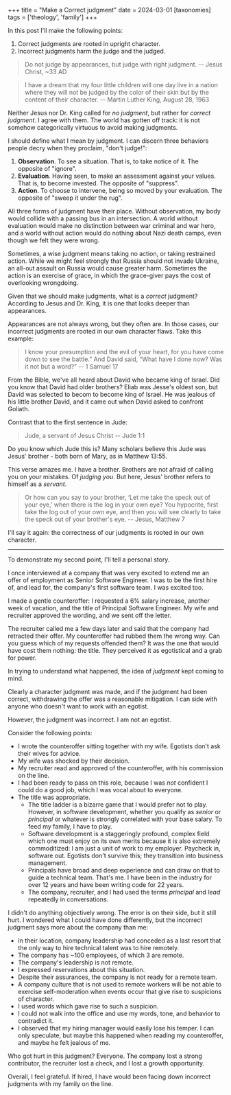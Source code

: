 +++
title = "Make a Correct judgment"
date = 2024-03-01
[taxonomies]
tags = ['theology', 'family']
+++

In this post I'll make the following points: 

1. Correct judgments are rooted in upright character.
2. Incorrect judgments harm the judge and the judged.

> Do not judge by appearances, but judge with right judgment. -- Jesus Christ, ~33 AD

> I have a dream that my four little children will one day live in a nation where they will not be judged by the color of their skin but by the content of their character. -- Martin Luther King, August 28, 1963

Neither Jesus nor Dr. King called for *no judgment*, but rather for *correct judgment*. I agree with them. The world has gotten off track: it is not somehow categorically virtuous to avoid making judgments.

I should define what I mean by judgment. I can discern three behaviors people decry when they proclaim, "don't judge!":

1. **Observation**. To see a situation. That is, to take notice of it. The opposite of "ignore".
2. **Evaluation**. Having seen, to make an assessment against your values. That is, to become invested. The opposite of "suppress".
3. **Action**. To choose to intervene, being so moved by your evaluation. The opposite of "sweep it under the rug".

All three forms of judgment have their place. Without observation, my body would collide with a passing bus in an intersection. A world without evaluation would make no distinction between war criminal and war hero, and a world without action would do nothing about Nazi death camps, even though we felt they were wrong.

Sometimes, a wise judgment means taking no action, or taking restrained action. While we might feel strongly that Russia should not invade Ukraine, an all-out assault on Russia would cause greater harm. Sometimes the action is an exercise of grace, in which the grace-giver pays the cost of overlooking wrongdoing.

Given that we should make judgments, what is a *correct* judgment? According to Jesus and Dr. King, it is one that looks deeper than appearances.

Appearances are not always wrong, but they often are. In those cases, our incorrect judgments are rooted in our own character flaws. Take this example:

> I know your presumption and the evil of your heart, for you have come down to see the battle.” And David said, “What have I done now? Was it not but a word?” -- 1 Samuel 17

From the Bible, we've all heard about David who became king of Israel. Did you know that David had older brothers? Eliab was Jesse's oldest son, but David was selected to becom to become king of Israel. He was jealous of his little brother David, and it came out when David asked to confront Goliath.

Contrast that to the first sentence in Jude:

> Jude, a servant of Jesus Christ -- Jude 1:1

Do you know which Jude this is? Many scholars believe this Jude was Jesus' brother - both born of Mary, as in Matthew 13:55.

This verse amazes me. I have a brother. Brothers are not afraid of calling you on your mistakes. Of *judging you*. But here, Jesus' brother refers to himself as a *servant*.

> Or how can you say to your brother, ‘Let me take the speck out of your eye,’ when there is the log in your own eye? You hypocrite, first take the log out of your own eye, and then you will see clearly to take the speck out of your brother's eye. -- Jesus, Matthew 7

I'll say it again: the correctness of our judgments is rooted in our own character.

--- 

To demonstrate my second point, I'll tell a personal story.

I once interviewed at a company that was very excited to extend me an offer of employment as Senior Software Engineer. I was to be the first hire of, and lead for, the company's first software team. I was excited too.

I made a gentle counteroffer: I requested a 6% salary increase, another week of vacation, and the title of Principal Software Engineer. My wife and recruiter approved the wording, and we sent off the letter.

The recruiter called me a few days later and said that the company had retracted their offer. My counteroffer had rubbed them the wrong way. Can you guess which of my requests offended them? It was the one that would have cost them nothing: the title. They perceived it as egotistical and a grab for power.

In trying to understand what happened, the idea of *judgment* kept coming to mind.

Clearly a character judgment was made, and if the judgment had been correct, withdrawing the offer was a reasonable mitigation. I can side with anyone who doesn't want to work with an egotist.

However, the judgment was incorrect. I am not an egotist. 

Consider the following points: 

  - I wrote the counteroffer sitting together with my wife. Egotists don't ask their wives for advice.
  - My wife was shocked by their decision.
  - My recruiter read and approved of the counteroffer, with his commission on the line.
  - I had been ready to pass on this role, because I was *not* confident I could do a good job, which I was vocal about to everyone.
- The title was appropriate.
  - The title ladder is a bizarre game that I would prefer not to play. However, in software development, whether you qualify as _senior_ or _principal_ or whatever is strongly correlated with your base salary. To feed my family, I have to play.
  - Software development is a staggeringly profound, complex field which one must enjoy on its own merits because it is also extremely commoditized: I am just a unit of work to my employer. Paycheck in, software out. Egotists don't survive this; they transition into business management.
  - Principals have broad and deep experience and can draw on that to guide a technical team. That's me. I have been in the industry for over 12 years and have been writing code for 22 years.
  - The company, recruiter, and I had used the terms *principal* and *lead* repeatedly in conversations.

I didn't do anything objectively wrong. The error is on their side, but it still hurt. I wondered what I could have done differently, but the incorrect judgment says more about the company than me:

- In their location, company leadership had conceded as a last resort that the only way to hire technical talent was to hire remotely. 
- The company has ~100 employees, of which 3 are remote.
- The company's leadership is not remote.
- I expressed reservations about this situation.
- Despite their assurances, the company is not ready for a remote team.
- A company culture that is not used to remote workers will be not able to exercise self-moderation when events occur that give rise to suspicions of character. 
- I used words which gave rise to such a suspicion.
- I could not walk into the office and use my words, tone, and behavior to contradict it.
- I observed that my hiring manager would easily lose his temper. I can only speculate, but maybe this happened when reading my counteroffer, and maybe he felt jealous of me.


Who got hurt in this judgment? Everyone. The company lost a strong contributor, the recruiter lost a check, and I lost a growth opportunity. 

Overall, I feel grateful. If hired, I have would been facing down incorrect judgments with my family on the line. 
